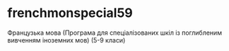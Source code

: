 # frenchmonspecial59
Французька мова (Програма для спеціалізованих шкіл із поглибленим вивченням іноземних мов) (5-9 класи)
